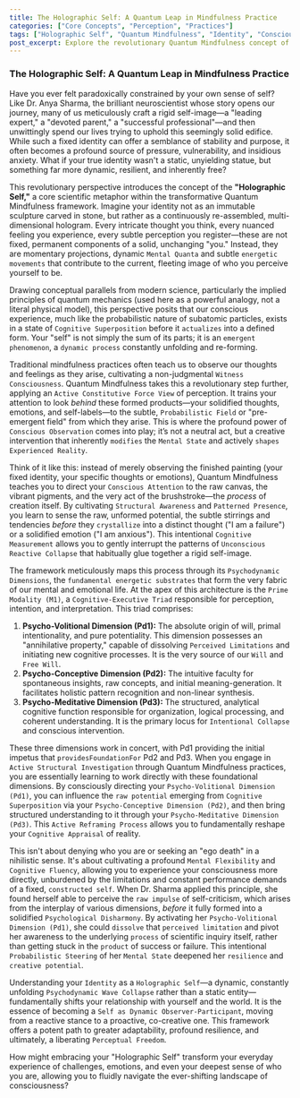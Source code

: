 ```yaml
---
title: The Holographic Self: A Quantum Leap in Mindfulness Practice
categories: ["Core Concepts", "Perception", "Practices"]
tags: ["Holographic Self", "Quantum Mindfulness", "Identity", "Consciousness", "Psychodynamic Dimensions", "Cognitive Superposition", "Perceptual Freedom", "Mindfulness Practice"]
post_excerpt: Explore the revolutionary Quantum Mindfulness concept of the "Holographic Self," viewing identity not as fixed but as a dynamic, re-assembled projection. Learn how this framework, rooted in psychodynamic principles, empowers individuals to transcend rigid self-images by actively engaging with the pre-emergent field of consciousness, leading to profound fluidity and resilience.
---
```


### The Holographic Self: A Quantum Leap in Mindfulness Practice

Have you ever felt paradoxically constrained by your own sense of self? Like Dr. Anya Sharma, the brilliant neuroscientist whose story opens our journey, many of us meticulously craft a rigid self-image—a "leading expert," a "devoted parent," a "successful professional"—and then unwittingly spend our lives trying to uphold this seemingly solid edifice. While such a fixed identity can offer a semblance of stability and purpose, it often becomes a profound source of pressure, vulnerability, and insidious anxiety. What if your true identity wasn't a static, unyielding statue, but something far more dynamic, resilient, and inherently free?

This revolutionary perspective introduces the concept of the **"Holographic Self,"** a core scientific metaphor within the transformative Quantum Mindfulness framework. Imagine your identity not as an immutable sculpture carved in stone, but rather as a continuously re-assembled, multi-dimensional hologram. Every intricate thought you think, every nuanced feeling you experience, every subtle perception you register—these are not fixed, permanent components of a solid, unchanging "you." Instead, they are momentary projections, dynamic `Mental Quanta` and subtle `energetic movements` that contribute to the current, fleeting image of who you perceive yourself to be.

Drawing conceptual parallels from modern science, particularly the implied principles of quantum mechanics (used here as a powerful analogy, not a literal physical model), this perspective posits that our conscious experience, much like the probabilistic nature of subatomic particles, exists in a state of `Cognitive Superposition` before it `actualizes` into a defined form. Your "self" is not simply the sum of its parts; it is an `emergent phenomenon`, a `dynamic process` constantly unfolding and re-forming.

Traditional mindfulness practices often teach us to observe our thoughts and feelings as they arise, cultivating a non-judgmental `Witness Consciousness`. Quantum Mindfulness takes this a revolutionary step further, applying an `Active Constitutive Force View` of perception. It trains your attention to look *behind* these formed products—your solidified thoughts, emotions, and self-labels—to the subtle, `Probabilistic Field` or "pre-emergent field" from which they arise. This is where the profound power of `Conscious Observation` comes into play; it’s not a neutral act, but a creative intervention that inherently `modifies` the `Mental State` and actively `shapes` `Experienced Reality`.

Think of it like this: instead of merely observing the finished painting (your fixed identity, your specific thoughts or emotions), Quantum Mindfulness teaches you to direct your `Conscious Attention` to the raw canvas, the vibrant pigments, and the very act of the brushstroke—the *process* of creation itself. By cultivating `Structural Awareness` and `Patterned Presence`, you learn to sense the raw, unformed potential, the subtle stirrings and tendencies *before* they `crystallize` into a distinct thought ("I am a failure") or a solidified emotion ("I am anxious"). This intentional `Cognitive Measurement` allows you to gently interrupt the patterns of `Unconscious Reactive Collapse` that habitually glue together a rigid self-image.

The framework meticulously maps this process through its `Psychodynamic Dimensions`, the `fundamental energetic substrates` that form the very fabric of our mental and emotional life. At the apex of this architecture is the `Prime Modality (M1)`, a `Cognitive-Executive Triad` responsible for perception, intention, and interpretation. This triad comprises:

1.  **Psycho-Volitional Dimension (Pd1):** The absolute origin of will, primal intentionality, and pure potentiality. This dimension possesses an "annihilative property," capable of dissolving `Perceived Limitations` and initiating new cognitive processes. It is the very source of our `Will` and `Free Will`.
2.  **Psycho-Conceptive Dimension (Pd2):** The intuitive faculty for spontaneous insights, raw concepts, and initial meaning-generation. It facilitates holistic pattern recognition and non-linear synthesis.
3.  **Psycho-Meditative Dimension (Pd3):** The structured, analytical cognitive function responsible for organization, logical processing, and coherent understanding. It is the primary locus for `Intentional Collapse` and conscious intervention.

These three dimensions work in concert, with Pd1 providing the initial impetus that `providesFoundationFor` Pd2 and Pd3. When you engage in `Active Structural Investigation` through Quantum Mindfulness practices, you are essentially learning to work directly with these foundational dimensions. By consciously directing your `Psycho-Volitional Dimension (Pd1)`, you can influence the `raw potential` emerging from `Cognitive Superposition` via your `Psycho-Conceptive Dimension (Pd2)`, and then bring structured understanding to it through your `Psycho-Meditative Dimension (Pd3)`. This `Active Reframing Process` allows you to fundamentally reshape your `Cognitive Appraisal` of reality.

This isn't about denying who you are or seeking an "ego death" in a nihilistic sense. It's about cultivating a profound `Mental Flexibility` and `Cognitive Fluency`, allowing you to experience your consciousness more directly, unburdened by the limitations and constant performance demands of a fixed, `constructed self`. When Dr. Sharma applied this principle, she found herself able to perceive the `raw impulse` of self-criticism, which arises from the interplay of various dimensions, *before* it fully formed into a solidified `Psychological Disharmony`. By activating her `Psycho-Volitional Dimension (Pd1)`, she could `dissolve` that `perceived limitation` and pivot her awareness to the underlying `process` of scientific inquiry itself, rather than getting stuck in the `product` of success or failure. This intentional `Probabilistic Steering` of her `Mental State` deepened her `resilience` and `creative potential`.

Understanding your `Identity` as a `Holographic Self`—a dynamic, constantly unfolding `Psychodynamic Wave Collapse` rather than a static entity—fundamentally shifts your relationship with yourself and the world. It is the essence of becoming a `Self as Dynamic Observer-Participant`, moving from a reactive stance to a proactive, co-creative one. This framework offers a potent path to greater adaptability, profound resilience, and ultimately, a liberating `Perceptual Freedom`.

How might embracing your "Holographic Self" transform your everyday experience of challenges, emotions, and even your deepest sense of who you are, allowing you to fluidly navigate the ever-shifting landscape of consciousness?